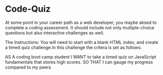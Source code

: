# Code-Quiz
At some point in your career path as a web developer, you maybe aksed to complete a coding assessment. It should include not only multiple-choice questions but also interactive challenges as well.

The Instructions:
You will need to start with a blank HTML index, and create a timed quiz challenge.In this challenge the critera is set as follows:

AS A coding boot camp student
I WANT to take a timed quiz on JavaScript fundamentals that stores high scores.
SO THAT I can gauge my progress compared to my peers